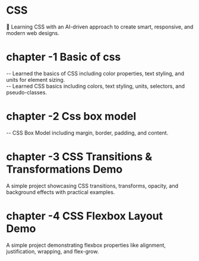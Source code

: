 # CSS
🎨 Learning CSS with an AI-driven approach to create smart, responsive, and modern web designs. <br>

# chapter -1 Basic of css
-- Learned the basics of CSS including color properties, text styling, and units for element sizing. <br>
-- Learned CSS basics including colors, text styling, units, selectors, and pseudo-classes.
<br>

# chapter -2 Css box model
-- CSS Box Model including margin, border, padding, and content.

# chapter -3  CSS Transitions & Transformations Demo  
A simple project showcasing CSS transitions, transforms, opacity, and background effects with practical examples.  

# chapter -4 CSS Flexbox Layout Demo  
A simple project demonstrating flexbox properties like alignment, justification, wrapping, and flex-grow.  

